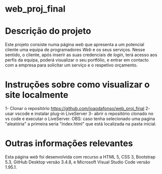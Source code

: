 # web_proj_final
# Descrição do projeto
 
Este projeto consiste numa página *web* que apresenta a um potencial cliente uma equipa de programadores *Web* e os seus serviços. Nesse sentido, o cliente, após inserir as suas credenciais de *login*, terá acesso aos perfis da equipa, poderá visualizar o seu portfólio, e entrar em contacto com a empresa para solicitar um serviço e o respetivo orçamento.
 
 
 
# Instruções sobre como visualizar o site localmente
 
1- Clonar o repositório https://github.com/joaodafonso/web_proj_final
2- usar vscode e instalar plug-in LiveServer
3- abrir o repositório clonado no vs code e executar o LiveServer.
OBS: caso tenha selecionado uma pagina "aleatória" a primeira seria "index.html" que está localizada na pasta inicial.
 
 
# Outras informações relevantes
Esta página *web* foi desenvolvida com recurso a HTML 5, CSS 3, Bootstrap 5.3, GitHub Desktop versão 3.4.8, e Microsoft Visual Studio Code versão 1.95.1.